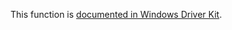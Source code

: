 This function is [documented in Windows Driver Kit](https://learn.microsoft.com/en-us/windows-hardware/drivers/ddi/wdm/nf-wdm-rtlint64tounicodestring).
